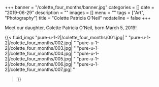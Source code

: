 +++
banner = "/colette_four_months/banner.jpg"
categories = []
date = "2019-06-29"
description = ""
images = []
menu = ""
tags = ["Art", "Photography"]
title = "Colette Patricia O'Neil"
nodateline = false
+++

Meet our daughter, Colette Patricia O'Neil, born March 5, 2019!  

{{< fluid_imgs 
  "pure-u-1-2|/colette_four_months/001.jpg| "
  "pure-u-1-2|/colette_four_months/002.jpg| "
  "pure-u-1-2|/colette_four_months/003.jpg| "
  "pure-u-1-2|/colette_four_months/004.jpg| "
  "pure-u-1-2|/colette_four_months/005.jpg| "
  "pure-u-1-2|/colette_four_months/006.jpg| "
  "pure-u-1-2|/colette_four_months/007.jpg| "

>}}
